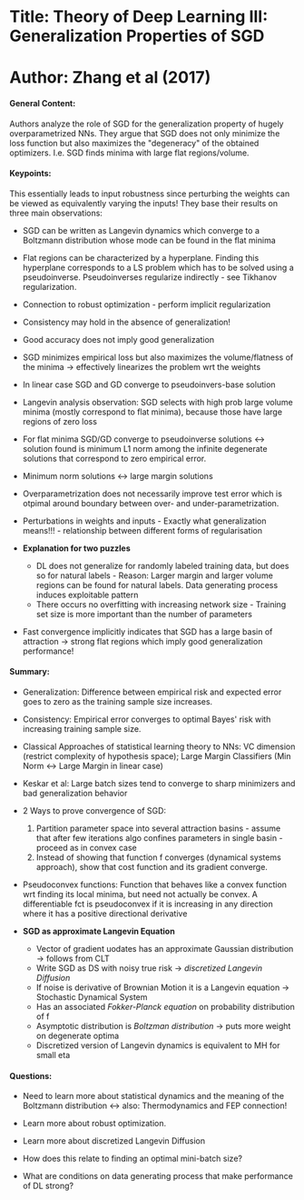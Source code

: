 # Title: Theory of Deep Learning III: Generalization Properties of SGD

# Author: Zhang et al (2017)

#### General Content: 

Authors analyze the role of SGD for the generalization property of hugely overparametrized NNs. They argue that SGD does not only minimize the loss function but also maximizes the "degeneracy" of the obtained optimizers. I.e. SGD finds minima with large flat regions/volume. 

#### Keypoints: 

This essentially leads to input robustness since perturbing the weights can be viewed as equivalently varying the inputs! They base their results on three main observations:

* SGD can be written as Langevin dynamics which converge to a Boltzmann distribution whose mode can be found in the flat minima
* Flat regions can be characterized by a hyperplane. Finding this hyperplane corresponds to a LS problem which has to be solved using a pseudoinverse. Pseudoinverses regularize indirectly - see Tikhanov regularization.  
* Connection to robust optimization - perform implicit regularization
* Consistency may hold in the absence of generalization!
* Good accuracy does not imply good generalization

* SGD minimizes empirical loss but also maximizes the volume/flatness of the minima -> effectively linearizes the problem wrt the weights
* In linear case SGD and GD converge to pseudoinvers-base solution

* Langevin analysis observation: SGD selects with high prob large volume minima (mostly correspond to flat minima), because those have large regions of zero loss
* For flat minima SGD/GD converge to pseudoinverse solutions <-> solution found is minimum L1 norm among the infinite degenerate solutions that correspond to zero empirical error.
* Minimum norm solutions <-> large margin solutions
* Overparametrization does not necessarily improve test error which is otpimal around boundary between over- and under-parametrization.
* Perturbations in weights and inputs - Exactly what generalization means!!! - relationship between different forms of regularisation

* **Explanation for two puzzles**
	* DL does not generalize for randomly labeled training data, but does so for natural labels - Reason: Larger margin and larger volume regions can be found for natural labels. Data generating process induces exploitable pattern
	* There occurs no overfitting with increasing network size - Training set size is more important than the number of parameters 

* Fast convergence implicitly indicates that SGD has a large basin of attraction -> strong flat regions which imply good generalization performance!

#### Summary:

* Generalization: Difference between empirical risk and expected error goes to zero as the training sample size increases.
* Consistency: Empirical error converges to optimal Bayes' risk with increasing training sample size.
* Classical Approaches of statistical learning theory to NNs: VC dimension (restrict complexity of hypothesis space); Large Margin Classifiers (Min Norm <-> Large Margin in linear case)
* Keskar et al: Large batch sizes tend to converge to sharp minimizers and bad generalization behavior
* 2 Ways to prove convergence of SGD:
	1. Partition parameter space into several attraction basins - assume that after few iterations algo confines parameters in single basin - proceed as in convex case
	2. Instead of showing that function f converges (dynamical systems approach), show that cost function and its gradient converge.  
* Pseudoconvex functions: Function that behaves like a convex function wrt finding its local minima, but need not actually be convex. A differentiable fct is pseudoconvex if it is increasing in any direction where it has a positive directional derivative

* **SGD as approximate Langevin Equation**
	* Vector of gradient uodates has an approximate Gaussian distribution -> follows from CLT
	* Write SGD as DS with noisy true risk -> *discretized Langevin Diffusion*
	* If noise is derivative of Brownian Motion it is a Langevin equation -> Stochastic Dynamical System
	* Has an associated *Fokker-Planck equation* on probability distribution of f
	* Asymptotic distribution is *Boltzman distribution* -> puts more weight on degenerate optima
	* Discretized version of Langevin dynamics is equivalent to MH for small eta 

#### Questions: 

* Need to learn more about statistical dynamics and the meaning of the Boltzmann distribution <-> also: Thermodynamics and FEP connection!

* Learn more about robust optimization.

* Learn more about discretized Langevin Diffusion

* How does this relate to finding an optimal mini-batch size?

* What are conditions on data generating process that make performance of DL strong?